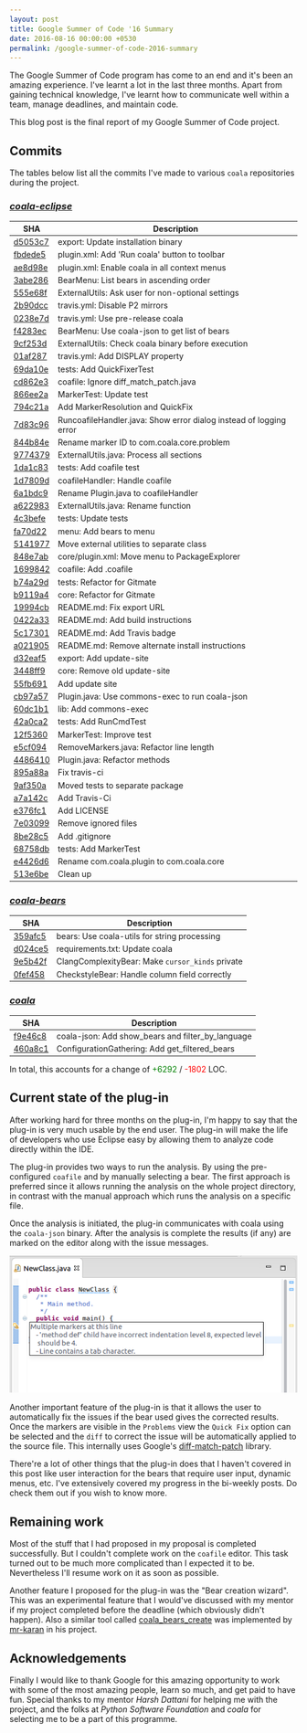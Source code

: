 ```yaml
---
layout: post
title: Google Summer of Code '16 Summary
date: 2016-08-16 00:00:00 +0530
permalink: /google-summer-of-code-2016-summary
---
```


The Google Summer of Code program has come to an end and it's been an amazing experience.
I've learnt a lot in the last three months. Apart from gaining technical knowledge,
I've learnt how to communicate well within a team, manage deadlines, and maintain code.

This blog post is the final report of my Google Summer of Code project.

## Commits

The tables below list all the commits I've made to various `coala` repositories during the project.

### [_coala-eclipse_](https://github.com/coala-analyzer/coala-eclipse)


|  SHA                                                                      |  Description                                                        |
| ------------------------------------------------------------------------- | ------------------------------------------------------------------- |
| [d5053c7](https://github.com/coala-analyzer/coala-eclipse/commit/d5053c7) |  export: Update installation binary                                 |
| [fbdede5](https://github.com/coala-analyzer/coala-eclipse/commit/fbdede5) |  plugin.xml: Add 'Run coala' button to toolbar                      |
| [ae8d98e](https://github.com/coala-analyzer/coala-eclipse/commit/ae8d98e) |  plugin.xml: Enable coala in all context menus                      |
| [3abe286](https://github.com/coala-analyzer/coala-eclipse/commit/3abe286) |  BearMenu: List bears in ascending order                            |
| [555e68f](https://github.com/coala-analyzer/coala-eclipse/commit/555e68f) |  ExternalUtils: Ask user for non-optional settings                  |
| [2b90dcc](https://github.com/coala-analyzer/coala-eclipse/commit/2b90dcc) |  travis.yml: Disable P2 mirrors                                     |
| [0238e7d](https://github.com/coala-analyzer/coala-eclipse/commit/0238e7d) |  travis.yml: Use pre-release coala                                  |
| [f4283ec](https://github.com/coala-analyzer/coala-eclipse/commit/f4283ec) |  BearMenu: Use coala-json to get list of bears                      |
| [9cf253d](https://github.com/coala-analyzer/coala-eclipse/commit/9cf253d) |  ExternalUtils: Check coala binary before execution                 |
| [01af287](https://github.com/coala-analyzer/coala-eclipse/commit/01af287) |  travis.yml: Add DISPLAY property                                   |
| [69da10e](https://github.com/coala-analyzer/coala-eclipse/commit/69da10e) |  tests: Add QuickFixerTest                                          |
| [cd862e3](https://github.com/coala-analyzer/coala-eclipse/commit/cd862e3) |  coafile: Ignore diff_match_patch.java                              |
| [866ee2a](https://github.com/coala-analyzer/coala-eclipse/commit/866ee2a) |  MarkerTest: Update test                                            |
| [794c21a](https://github.com/coala-analyzer/coala-eclipse/commit/794c21a) |  Add MarkerResolution and QuickFix                                  |
| [7d83c96](https://github.com/coala-analyzer/coala-eclipse/commit/7d83c96) |  RuncoafileHandler.java: Show error dialog instead of logging error |
| [844b84e](https://github.com/coala-analyzer/coala-eclipse/commit/844b84e) |  Rename marker ID to com.coala.core.problem                         |
| [9774379](https://github.com/coala-analyzer/coala-eclipse/commit/9774379) |  ExternalUtils.java: Process all sections                           |
| [1da1c83](https://github.com/coala-analyzer/coala-eclipse/commit/1da1c83) |  tests: Add coafile test                                            |
| [1d7809d](https://github.com/coala-analyzer/coala-eclipse/commit/1d7809d) |  coafileHandler: Handle coafile                                     |
| [6a1bdc9](https://github.com/coala-analyzer/coala-eclipse/commit/6a1bdc9) |  Rename Plugin.java to coafileHandler                               |
| [a622983](https://github.com/coala-analyzer/coala-eclipse/commit/a622983) |  ExternalUtils.java: Rename function                                |
| [4c3befe](https://github.com/coala-analyzer/coala-eclipse/commit/4c3befe) |  tests: Update tests                                                |
| [fa70d22](https://github.com/coala-analyzer/coala-eclipse/commit/fa70d22) |  menu: Add bears to menu                                            |
| [5141977](https://github.com/coala-analyzer/coala-eclipse/commit/5141977) |  Move external utilities to separate class                          |
| [848e7ab](https://github.com/coala-analyzer/coala-eclipse/commit/848e7ab) |  core/plugin.xml: Move menu to PackageExplorer                      |
| [1699842](https://github.com/coala-analyzer/coala-eclipse/commit/1699842) |  coafile: Add .coafile                                              |
| [b74a29d](https://github.com/coala-analyzer/coala-eclipse/commit/b74a29d) |  tests: Refactor for Gitmate                                        |
| [b9119a4](https://github.com/coala-analyzer/coala-eclipse/commit/b9119a4) |  core: Refactor for Gitmate                                         |
| [19994cb](https://github.com/coala-analyzer/coala-eclipse/commit/19994cb) |  README.md: Fix export URL                                          |
| [0422a33](https://github.com/coala-analyzer/coala-eclipse/commit/0422a33) |  README.md: Add build instructions                                  |
| [5c17301](https://github.com/coala-analyzer/coala-eclipse/commit/5c17301) |  README.md: Add Travis badge                                        |
| [a021905](https://github.com/coala-analyzer/coala-eclipse/commit/a021905) |  README.md: Remove alternate install instructions                   |
| [d32eaf5](https://github.com/coala-analyzer/coala-eclipse/commit/d32eaf5) |  export: Add update-site                                            |
| [3448ff9](https://github.com/coala-analyzer/coala-eclipse/commit/3448ff9) |  core: Remove old update-site                                       |
| [55fb691](https://github.com/coala-analyzer/coala-eclipse/commit/55fb691) |  Add update site                                                    |
| [cb97a57](https://github.com/coala-analyzer/coala-eclipse/commit/cb97a57) |  Plugin.java: Use commons-exec to run coala-json                    |
| [60dc1b1](https://github.com/coala-analyzer/coala-eclipse/commit/60dc1b1) |  lib: Add commons-exec                                              |
| [42a0ca2](https://github.com/coala-analyzer/coala-eclipse/commit/42a0ca2) |  tests: Add RunCmdTest                                              |
| [12f5360](https://github.com/coala-analyzer/coala-eclipse/commit/12f5360) |  MarkerTest: Improve test                                           |
| [e5cf094](https://github.com/coala-analyzer/coala-eclipse/commit/e5cf094) |  RemoveMarkers.java: Refactor line length                           |
| [4486410](https://github.com/coala-analyzer/coala-eclipse/commit/4486410) |  Plugin.java: Refactor methods                                      |
| [895a88a](https://github.com/coala-analyzer/coala-eclipse/commit/895a88a) |  Fix travis-ci                                                      |
| [9af350a](https://github.com/coala-analyzer/coala-eclipse/commit/9af350a) |  Moved tests to separate package                                    |
| [a7a142c](https://github.com/coala-analyzer/coala-eclipse/commit/a7a142c) |  Add Travis-Ci                                                      |
| [e376fc1](https://github.com/coala-analyzer/coala-eclipse/commit/e376fc1) |  Add LICENSE                                                        |
| [7e03099](https://github.com/coala-analyzer/coala-eclipse/commit/7e03099) |  Remove ignored files                                               |
| [8be28c5](https://github.com/coala-analyzer/coala-eclipse/commit/8be28c5) |  Add .gitignore                                                     |
| [68758db](https://github.com/coala-analyzer/coala-eclipse/commit/68758db) |  tests: Add MarkerTest                                              |
| [e4426d6](https://github.com/coala-analyzer/coala-eclipse/commit/e4426d6) |  Rename com.coala.plugin to com.coala.core                          |
| [513e6be](https://github.com/coala-analyzer/coala-eclipse/commit/513e6be) |  Clean up                                                           |


### [_coala-bears_](https://github.com/coala-analyzer/coala-bears)

|  SHA                                                                    |  Description                                         |
| ----------------------------------------------------------------------- | ---------------------------------------------------- |
| [359afc5](https://github.com/coala-analyzer/coala-bears/commit/359afc5) |  bears: Use coala-utils for string processing        |
| [d024ce5](https://github.com/coala-analyzer/coala-bears/commit/d024ce5) |  requirements.txt: Update coala                      |
| [9e5b42f](https://github.com/coala-analyzer/coala-bears/commit/9e5b42f) |  ClangComplexityBear: Make ``cursor_kinds`` private  |
| [0fef458](https://github.com/coala-analyzer/coala-bears/commit/0fef458) |  CheckstyleBear: Handle column field correctly       |

### [_coala_](https://github.com/coala-analyzer/coala)

|  SHA                                                              |  Description                                          |
| ------------------------------------------------------------------| ----------------------------------------------------- |
| [f9e46c8](https://github.com/coala-analyzer/coala/commit/f9e46c8) |  coala-json: Add show_bears and filter_by_language    |
| [460a8c1](https://github.com/coala-analyzer/coala/commit/460a8c1) |  ConfigurationGathering: Add get_filtered_bears       |

In total, this accounts for a change of <font color="green">+6292</font> / <font color="red">-1802</font> LOC.

## Current state of the plug-in

After working hard for three months on the plug-in, I'm happy to say that the plug-in
is very much usable by the end user. The plug-in will make the life of developers who
use Eclipse easy by allowing them to analyze code directly within the IDE.

The plug-in provides two ways to run the analysis. By using the pre-configured
`coafile` and by manually selecting a bear. The first approach is preferred since
it allows running the analysis on the whole project directory, in contrast with the manual
approach which runs the analysis on a specific file.

Once the analysis is initiated, the plug-in communicates with coala using the `coala-json`
binary. After the analysis is complete the results (if any) are marked on the editor
along with the issue messages.

![](/images/marker.png)

Another important feature of the plug-in is that it allows the user to automatically fix
the issues if the bear used gives the corrected results. Once the markers are visible in the
`Problems` view the `Quick Fix` option can be selected and the `diff` to correct the issue
will be automatically applied to the source file. This internally uses Google's
[diff-match-patch](https://code.google.com/p/google-diff-match-patch/) library.

There're a lot of other things that the plug-in does that I haven't covered in this post
like user interaction for the bears that require user input, dynamic menus, etc. 
I've extensively covered my progress in the bi-weekly posts. Do check them out if you
wish to know more.

## Remaining work

Most of the stuff that I had proposed in my proposal is completed successfully. But I
couldn't complete work on the `coafile` editor. This task turned out to be much more
complicated than I expected it to be. Nevertheless I'll resume work on it as soon as
possible.

Another feature I proposed for the plug-in was the "Bear creation wizard". This was an
experimental feature that I would've discussed with my mentor if my project completed
before the deadline (which obviously didn't happen). Also a similar tool called
[coala_bears_create](https://gitlab.com/coala/coala-bear-management) was implemented
by [mr-karan](http://mr-karan.github.io) in his project.

## Acknowledgements

Finally I would like to thank Google for this amazing opportunity to work with some of the most amazing people,
learn so much, and get paid to have fun. Special thanks to my mentor *Harsh Dattani* for helping me with the project, 
and the folks at *Python Software Foundation* and *coala* for selecting me to be a part of this programme.
